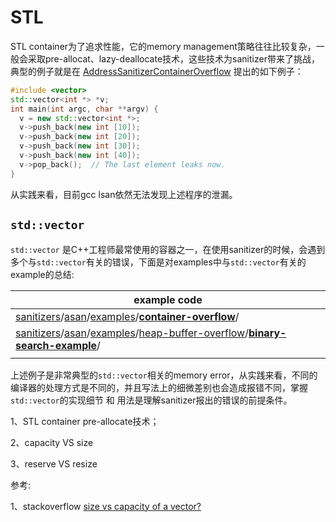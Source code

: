 # STL

STL container为了追求性能，它的memory management策略往往比较复杂，一般会采取pre-allocat、lazy-deallocate技术，这些技术为sanitizer带来了挑战，典型的例子就是在 [AddressSanitizerContainerOverflow](https://github.com/google/sanitizers/wiki/AddressSanitizerContainerOverflow) 提出的如下例子：

```C++
#include <vector>
std::vector<int *> *v;
int main(int argc, char **argv) {
  v = new std::vector<int *>;
  v->push_back(new int [10]);
  v->push_back(new int [20]);
  v->push_back(new int [30]);
  v->push_back(new int [40]);
  v->pop_back();  // The last element leaks now.
}
```

从实践来看，目前gcc lsan依然无法发现上述程序的泄漏。



## `std::vector`

`std::vector` 是C++工程师最常使用的容器之一，在使用sanitizer的时候，会遇到多个与`std::vector`有关的错误，下面是对examples中与`std::vector`有关的example的总结:

| example code                                                 |
| ------------------------------------------------------------ |
| [sanitizers](https://github.com/dengking/sanitizers)/[asan](https://github.com/dengking/sanitizers/tree/main/asan)/[examples](https://github.com/dengking/sanitizers/tree/main/asan/examples)/**[container-overflow](https://github.com/dengking/sanitizers/tree/main/asan/examples/container-overflow)**/ |
| [sanitizers](https://github.com/dengking/sanitizers)/[asan](https://github.com/dengking/sanitizers/tree/main/asan)/[examples](https://github.com/dengking/sanitizers/tree/main/asan/examples)/[heap-buffer-overflow](https://github.com/dengking/sanitizers/tree/main/asan/examples/heap-buffer-overflow)/[**binary-search-example**](https://github.com/dengking/sanitizers/tree/main/asan/examples/heap-buffer-overflow/binary-search-example)/ |
|                                                              |

上述例子是非常典型的`std::vector`相关的memory error，从实践来看，不同的编译器的处理方式是不同的，并且写法上的细微差别也会造成报错不同，掌握`std::vector`的实现细节 和 用法是理解sanitizer报出的错误的前提条件。



1、STL container pre-allocate技术；

2、capacity VS size

3、reserve VS resize

参考: 

1、stackoverflow [size vs capacity of a vector?](https://stackoverflow.com/questions/6296945/size-vs-capacity-of-a-vector)

